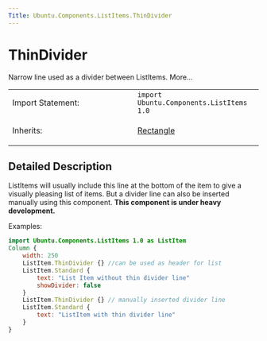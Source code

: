 ```yaml
---
Title: Ubuntu.Components.ListItems.ThinDivider
---
```

        
ThinDivider
===========

<span class="subtitle"></span>
Narrow line used as a divider between ListItems. More...

<table>
<colgroup>
<col width="50%" />
<col width="50%" />
</colgroup>
<tbody>
<tr class="odd">
<td>Import Statement:</td>
<td><code>import Ubuntu.Components.ListItems 1.0</code></td>
</tr>
<tr class="even">
<td>Inherits:</td>
<td><p><a href="QtQuick.Rectangle.md">Rectangle</a></p></td>
</tr>
</tbody>
</table>

<span id="details"></span>
Detailed Description
--------------------

ListItems will usually include this line at the bottom of the item to give a visually pleasing list of items. But a divider line can also be inserted manually using this component. **This component is under heavy development.**

Examples:

``` qml
import Ubuntu.Components.ListItems 1.0 as ListItem
Column {
    width: 250
    ListItem.ThinDivider {} //can be used as header for list
    ListItem.Standard {
        text: "List Item without thin divider line"
        showDivider: false
    }
    ListItem.ThinDivider {} // manually inserted divider line
    ListItem.Standard {
        text: "ListItem with thin divider line"
    }
}
```

